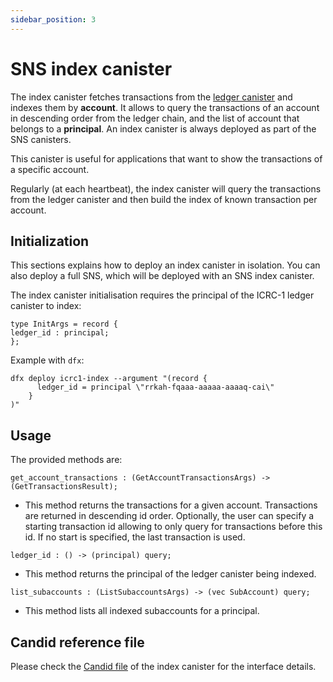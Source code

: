 ```yaml
---
sidebar_position: 3
---
```

# SNS index canister

The index canister fetches transactions from the [ledger canister](ledger-integration.md) and indexes them by **account**. 
It allows to query the transactions of an account in descending order from the ledger chain, and the list of account that belongs to a **principal**. 
An index canister is always deployed as part of the SNS canisters.

This canister is useful for applications that want to show the transactions of a specific account.

Regularly (at each heartbeat), the index canister will query the transactions from
the ledger canister and then build the index of known transaction per account.

## Initialization

This sections explains how to deploy an index canister in isolation.
You can also deploy a full SNS, which will be deployed with an SNS index canister.

The index canister initialisation requires the principal
of the ICRC-1 ledger canister to index:

```
type InitArgs = record {
ledger_id : principal;
};
```

Example with `dfx`:

```shell
dfx deploy icrc1-index --argument "(record {
      ledger_id = principal \"rrkah-fqaaa-aaaaa-aaaaq-cai\"
    }
)"
```

## Usage

The provided methods are:

```
get_account_transactions : (GetAccountTransactionsArgs) -> (GetTransactionsResult);
```
- This method returns the transactions for a given account. Transactions are returned in descending id order.
Optionally, the user can specify a starting transaction id allowing to only query for transactions before this id. If no start is specified, the last transaction is used.

```
ledger_id : () -> (principal) query;
```
- This method returns the principal of the ledger canister being indexed.

```
list_subaccounts : (ListSubaccountsArgs) -> (vec SubAccount) query;
```
- This method lists all indexed subaccounts for a principal.

## Candid reference file

Please check the [Candid file](https://gitlab.com/dfinity-lab/public/ic/-/blob/master/rs/rosetta-api/icrc1/index/index.did) of the index canister for the interface details.
